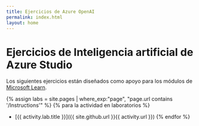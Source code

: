 ```yaml
---
title: Ejercicios de Azure OpenAI
permalink: index.html
layout: home
---
```


# Ejercicios de Inteligencia artificial de Azure Studio

Los siguientes ejercicios están diseñados como apoyo para los módulos de [Microsoft Learn](https://learn.microsoft.com/training).

{% assign labs = site.pages | where_exp:"page", "page.url contains '/Instructions'" %} {% para la actividad en laboratorios %}
- [{{ activity.lab.title }}]({{ site.github.url }}{{ activity.url }}) {% endfor %}